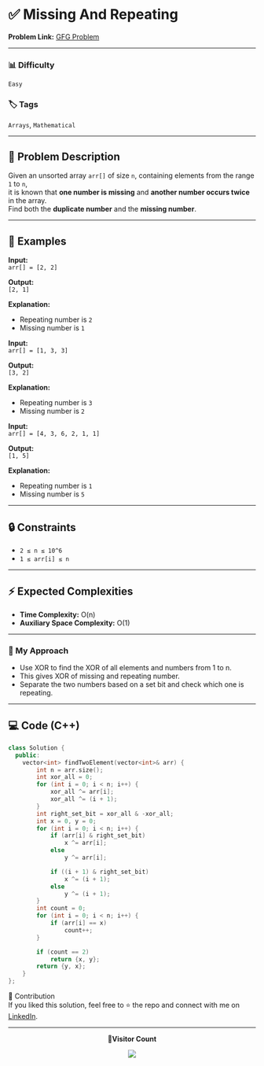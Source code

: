 # ✅ Missing And Repeating

**Problem Link:** [GFG Problem](https://www.geeksforgeeks.org/problems/find-missing-and-repeating2512/0)

---

### 📊 Difficulty

`Easy`

### 🏷️ Tags

`Arrays`, `Mathematical`

---

## 📝 Problem Description

Given an unsorted array `arr[]` of size `n`, containing elements from the range `1` to `n`,  
it is known that **one number is missing** and **another number occurs twice** in the array.  
Find both the **duplicate number** and the **missing number**.

---

## 📌 Examples

**Input:**  
`arr[] = [2, 2]`

**Output:**  
`[2, 1]`

**Explanation:**

- Repeating number is `2`
- Missing number is `1`

**Input:**  
`arr[] = [1, 3, 3]`

**Output:**  
`[3, 2]`

**Explanation:**

- Repeating number is `3`
- Missing number is `2`

**Input:**  
`arr[] = [4, 3, 6, 2, 1, 1]`

**Output:**  
`[1, 5]`

**Explanation:**

- Repeating number is `1`
- Missing number is `5`

---

## 🔒 Constraints

- `2 ≤ n ≤ 10^6`
- `1 ≤ arr[i] ≤ n`

---

## ⚡ Expected Complexities

- **Time Complexity:** O(n)
- **Auxiliary Space Complexity:** O(1)

---

### 🚀 My Approach

- Use XOR to find the XOR of all elements and numbers from 1 to n.
- This gives XOR of missing and repeating number.
- Separate the two numbers based on a set bit and check which one is repeating.

---

## 💻 Code (C++)

```cpp
class Solution {
  public:
    vector<int> findTwoElement(vector<int>& arr) {
        int n = arr.size();
        int xor_all = 0;
        for (int i = 0; i < n; i++) {
            xor_all ^= arr[i];
            xor_all ^= (i + 1);
        }
        int right_set_bit = xor_all & -xor_all;
        int x = 0, y = 0;
        for (int i = 0; i < n; i++) {
            if (arr[i] & right_set_bit)
                x ^= arr[i];
            else
                y ^= arr[i];

            if ((i + 1) & right_set_bit)
                x ^= (i + 1);
            else
                y ^= (i + 1);
        }
        int count = 0;
        for (int i = 0; i < n; i++) {
            if (arr[i] == x)
                count++;
        }

        if (count == 2)
            return {x, y};
        return {y, x};
    }
};
```

🤝 Contribution  
If you liked this solution, feel free to ⭐ the repo and connect with me on [LinkedIn](https://www.linkedin.com/in/sarvesh-choudhary-7571a6126/).

---

<p align="center"> <b>📍Visitor Count</b> </p> <p align="center"> <img src="https://visitor-badge.laobi.icu/badge?page_id=sarveshguru.GFG-POTD" /> </p>

